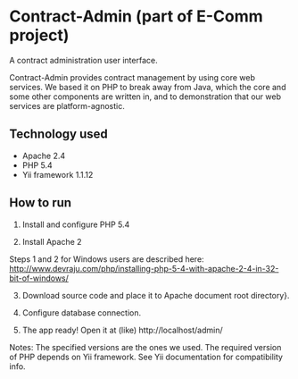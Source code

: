 # Contract-Admin (part of E-Comm project)

A contract administration user interface.

Contract-Admin provides contract management by using core web services. We based it on PHP to break away from Java, which the core and some other components are written in, and to demonstration that our web services are platform-agnostic.

## Technology used

- Apache 2.4
- PHP 5.4
- Yii framework 1.1.12

## How to run

1. Install and configure PHP 5.4

2. Install Apache 2

Steps 1 and 2 for Windows users are described here:
http://www.devraju.com/php/installing-php-5-4-with-apache-2-4-in-32-bit-of-windows/

3. Download source code and place it to Apache document root directory}.

4. Configure database connection.

5. The app ready! Open it at (like) http://localhost/admin/

Notes: The specified versions are the ones we used. The required version of PHP depends on Yii framework. See Yii documentation for compatibility info.